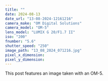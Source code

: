 ```yaml
---
title: ""
date: 2024-08-13
date_url: "13-08-2024-12161216"
camera_make: "OM Digital Solutions"
camera_model: "OM-5"
lens_model: "LUMIX G 20/F1.7 II"
iso: "200"
fnumber: "5.6"
shutter_speed: "250"
image_path: "13_08_2024_071216.jpg"
pixel_x_dimension: 
pixel_y_dimension: 
---
```


This post features an image taken with an OM-5.